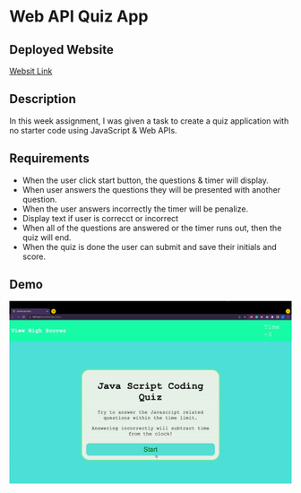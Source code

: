 # Web API Quiz App

## Deployed Website

[Websit Link](https://jackbngn.github.io/Quiz/)

## Description

In this week assignment, I was given a task to create a quiz application with no starter code using JavaScript & Web APIs.

## Requirements

- When the user click start button, the questions & timer will display.
- When user answers the questions they will be presented with another question.
- When the user answers incorrectly the timer will be penalize.
- Display text if user is correcct or incorrect
- When all of the questions are answered or the timer runs out, then the quiz will end.
- When the quiz is done the user can submit and save their initials and score.

## Demo

![](/Demo/Quiz%20Demo.gif)
